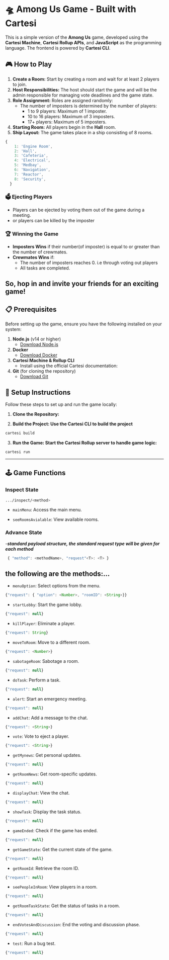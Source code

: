 
<h1>🛸 Among Us Game - Built with Cartesi</h1>

This is a simple version of the **Among Us** game, developed using the **Cartesi Machine**, **Cartesi Rollup APIs**, and **JavaScript** as the programming language. The frontend is powered by **Cartesi CLI**.

## 🎮 How to Play

1. **Create a Room:** Start by creating a room and wait for at least 2 players to join.
2. **Host Responsibilities:** The host should start the game and will be the admin responsible for managing vote deadlines and the game state.
3. **Role Assignment:** Roles are assigned randomly:
   - The number of imposters is determined by the number of players:
     - 1 to 9 players: Maximum of 1 imposter.
     - 10 to 16 players: Maximum of 3 imposters.
     - 17+ players: Maximum of 5 imposters.
4. **Starting Room:** All players begin in the **Hall** room.
5. **Ship Layout:** The game takes place in a ship consisting of 8 rooms.

```javascript
{
    1: 'Engine Room',
    2: 'Hall',
    3: 'Cafeteria',
    4: 'Electrical',
    5: 'Medbay',
    6: 'Navigation',
    7: 'Reactor',
    8: 'Security',
  }
```

### 🗳️ Ejecting Players

-  Players can be ejected by voting them out of the game during a meeting.
-  or players can be killed by the imposter


### 🏆 Winning the Game

- **Imposters Wins** if their number(of imposter) is equal to or greater than the number of crewmates.
- **Crewmates Wins** if:
  - The number of imposters reaches 0. i.e through voting out players
  - All tasks are completed.

So, hop in and invite your friends for an exciting game!
---

## 📋 Prerequisites

Before setting up the game, ensure you have the following installed on your system:

1. **Node.js** (v14 or higher)
   - [Download Node.js](https://nodejs.org/)
2. **Docker**
   - [Download Docker](https://www.docker.com/products/docker-desktop)
3. **Cartesi Machine & Rollup CLI**
   - Install using the official Cartesi documentation: 
4. **Git** (for cloning the repository)
   - [Download Git](https://git-scm.com/downloads)



## 🔧 Setup Instructions

Follow these steps to set up and run the game locally:

1. **Clone the Repository:**

2. **Build the Project: Use the Cartesi CLI to build the project**

```bash
cartesi build
```


3. **Run the Game: Start the Cartesi Rollup server to handle game logic:**


```bash
cartesi run
```


-------------------


## 🕹️ Game Functions

### **Inspect State**
```bash
.../inspect/<method>
```

- `mainMenu`: Access the main menu.

- `seeRoomsAvialable`: View available rooms.

### **Advance State**
-***standard payload structure, the standard request type will be given for each method***
 ```javascript
  { "method": <methodName>, "request"<T>: <T> }
  ```
the following are the methods:...
---
- `menuOption`: Select options from the menu.
```javascript
{"request": { "option": <Number>, "roomID": <String>}}
```

- `startLobby`: Start the game lobby.
```javascript
{"request": null}

```

- `killPlayer`: Eliminate a player.
```javascript
{"request": String}

```


- `moveToRoom`: Move to a different room.
```javascript
{"request": <Number>}

```


- `sabotageRoom`: Sabotage a room.
```javascript
{"request": null}

```

- `doTask`: Perform a task.
```javascript
{"request": null}

```

- `alert`: Start an emergency meeting.
```javascript
{"request": null}

```

- `addChat`: Add a message to the chat.
```javascript
{"request": <String>}

```

- `vote`: Vote to eject a player.
```javascript
{"request": <String>}

```

- `getMynews`: Get personal updates.
```javascript
{"request": null}

```

- `getRoomNews`: Get room-specific updates.
```javascript
{"request": null}

```

- `displayChat`: View the chat.
```javascript
{"request": null}

```

- `showTask`: Display the task status.
```javascript
{"request": null}

```

- `gameEnded`: Check if the game has ended.
```javascript
{"request": null}

```

- `getGameState`: Get the current state of the game.
```javascript
{"request": null}

```

- `getRoomId`: Retrieve the room ID.
```javascript
{"request": null}

```

- `seePeopleInRoom`: View players in a room.
```javascript
{"request": null}

```

- `getRoomTaskState`: Get the status of tasks in a room.
```javascript
{"request": null}

```

- `endVotesAndDiscussion`: End the voting and discussion phase.
```javascript
{"request": null}

```

- `test`: Run a bug test.
```javascript
{"request": null}

```
